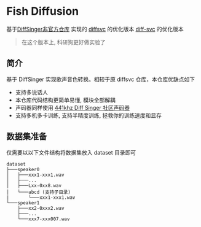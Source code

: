 # Fish Diffusion
基于[DiffSinger非官方仓库](https://github.com/keonlee9420/DiffSinger) 实现的 [diffsvc](https://github.com/prophesier/diff-svc) 的优化版本 [diff-svc](https://github.com/innnky/diff-svc/) 的优化版本

> 在这个版本上, 科研狗更好做实验了

## 简介
基于 DiffSinger 实现歌声音色转换。相较于原 diffsvc 仓库，本仓库优缺点如下
+ 支持多说话人
+ 本仓库代码结构更简单易懂, 模块全部解耦
+ 声码器同样使用 [441khz Diff Singer 社区声码器](https://openvpi.github.io/vocoders/)
+ 支持多机多卡训练, 支持半精度训练, 拯救你的训练速度和显存

## 数据集准备
仅需要以以下文件结构将数据集放入 dataset 目录即可

```shell
dataset
├───speaker0
│   ├───xxx1-xxx1.wav
│   ├───...
│   ├───Lxx-0xx8.wav
│   └───abcd (支持子目录)
|       └───xxx1-xxx1.wav
└───speaker1
    ├───xx2-0xxx2.wav
    ├───...
    └───xxx7-xxx007.wav
```
